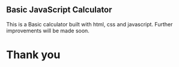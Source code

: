 ## Basic JavaScript Calculator

This is a Basic calculator built with html, css and javascript.
Further improvements will be made soon.

# Thank you